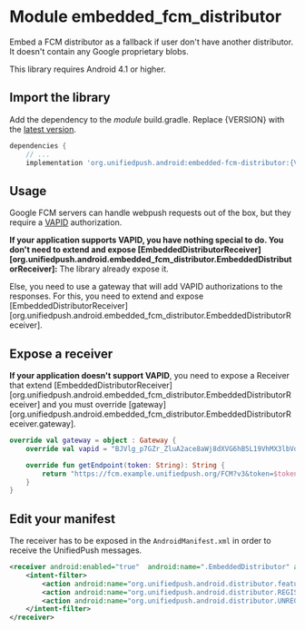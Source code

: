 # Module embedded_fcm_distributor

Embed a FCM distributor as a fallback if user don't have another distributor. It doesn't contain any Google proprietary blobs.

This library requires Android 4.1 or higher.

## Import the library

Add the dependency to the _module_ build.gradle. Replace {VERSION} with the [latest version](https://central.sonatype.com/artifact/org.unifiedpush.android/embedded-fcm-distributor).

```groovy
dependencies {
    // ...
    implementation 'org.unifiedpush.android:embedded-fcm-distributor:{VERSION}'
```

## Usage

Google FCM servers can handle webpush requests out of the box, but they require
a [VAPID](https://www.rfc-editor.org/rfc/rfc8292) authorization.

**If your application supports VAPID, you have nothing special to do. You don't need to extend and expose [EmbeddedDistributorReceiver][org.unifiedpush.android.embedded_fcm_distributor.EmbeddedDistributorReceiver]:**
The library already expose it.

Else, you need to use a gateway that will add VAPID authorizations to the
responses. For this, you need to extend and expose [EmbeddedDistributorReceiver][org.unifiedpush.android.embedded_fcm_distributor.EmbeddedDistributorReceiver].

## Expose a receiver

**If your application doesn't support VAPID**, you need to expose a Receiver that extend [EmbeddedDistributorReceiver][org.unifiedpush.android.embedded_fcm_distributor.EmbeddedDistributorReceiver]
and you must override [gateway][org.unifiedpush.android.embedded_fcm_distributor.EmbeddedDistributorReceiver.gateway].

```kotlin
override val gateway = object : Gateway {
    override val vapid = "BJVlg_p7GZr_ZluA2ace8aWj8dXVG6hB5L19VhMX3lbVd3c8IqrziiHVY3ERNVhB9Jje5HNZQI4nUOtF_XkUIyI"

    override fun getEndpoint(token: String): String {
        return "https://fcm.example.unifiedpush.org/FCM?v3&token=$token"
    }
}
```

## Edit your manifest

The receiver has to be exposed in the `AndroidManifest.xml` in order to receive the UnifiedPush messages.

```xml
<receiver android:enabled="true"  android:name=".EmbeddedDistributor" android:exported="false">
    <intent-filter>
        <action android:name="org.unifiedpush.android.distributor.feature.BYTES_MESSAGE"/>
        <action android:name="org.unifiedpush.android.distributor.REGISTER"/>
        <action android:name="org.unifiedpush.android.distributor.UNREGISTER"/>
    </intent-filter>
</receiver>
```
